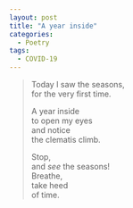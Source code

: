 ```yaml
---
layout: post
title: "A year inside"
categories:
  - Poetry
tags:
  - COVID-19
---
```

> Today I saw the seasons,  
> for the very first time. 
>
> A year inside  
> to open my eyes  
> and notice  
> the clematis climb. 
>
> Stop,  
> and *see* the seasons!  
> Breathe,  
> take heed  
> of time.
